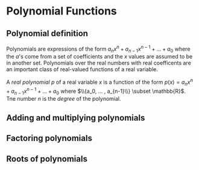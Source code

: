 # Polynomial Functions

## Polynomial definition
Polynomials are expressions of the form $a_nx^n + a_{n-1}x^{n-1} + ... + a_0$ where the $a$'s come from a set of coefficients and the $x$ values are assumed to be in another set.  Polynomials over the real numbers with real coefficents are an important class of real-valued functions of a real variable.

A _real polynomial_ $p$ of a real variable $x$ is a function of the form $p(x) = a_nx^n + a_{n-1}x^{n-1} + ... + a_0$ where $\\{a_0, ... , a_{n-1}\\} \subset \mathbb{R}$.  Tne number $n$ is the _degree_ of the polynomial.

## Adding and multiplying polynomials

## Factoring polynomials

## Roots of polynomials

